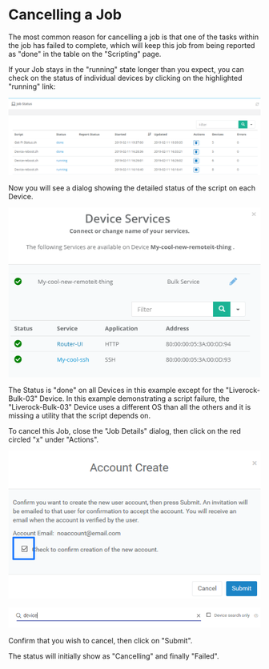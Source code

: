 # Cancelling a Job

The most common reason for cancelling a job is that one of the tasks within the job has failed to complete, which will keep this job from being reported as "done" in the table on the "Scripting" page.

If your Job stays in the "running" state longer than you expect, you can check on the status of individual devices by clicking on the highlighted "running" link:

![](../../.gitbook/assets/image%20%28181%29.png)

Now you will see a dialog showing the detailed status of the script on each Device.

![](../../.gitbook/assets/image%20%28122%29.png)

The Status is "done" on all Devices in this example except for the "Liverock-Bulk-03" Device.  In this example demonstrating a script failure, the "Liverock-Bulk-03" Device uses a different OS than all the others and it is missing a utility that the script depends on.

To cancel this Job, close the "Job Details" dialog, then click on the red circled "x" under "Actions".

![](../../.gitbook/assets/image%20%2825%29.png)

![](../../.gitbook/assets/image%20%28318%29.png)

Confirm that you wish to cancel, then click on "Submit".

The status will initially show as "Cancelling" and finally "Failed".

